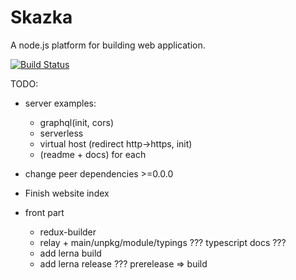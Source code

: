 # Skazka
A node.js platform for building web application.

[![Build Status](https://travis-ci.org/skazkajs/skazka.svg?branch=master)](https://travis-ci.org/skazkajs/skazka)

TODO:

- server examples:
  - graphql(init, cors)
  - serverless
  - virtual host (redirect http->https, init)
  - (readme + docs) for each
  
- change peer dependencies >=0.0.0
- Finish website index

- front part
  - redux-builder
  - relay + main/unpkg/module/typings ??? typescript docs ???
  - add lerna build
  - add lerna release ??? prerelease => build
